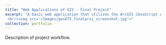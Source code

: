 ```yaml
---
title: "Web Applications of GIS - Final Project"
excerpt: "A basic web application that utilizes the ArcGIS JavaScript API.
 <br/><img src='/images/ges675_finalproj_screenshot.jpg'>"
collection: portfolio
---
```


<a href='/ges675_finalproj/index.html'></a>

Description of project workflow.
